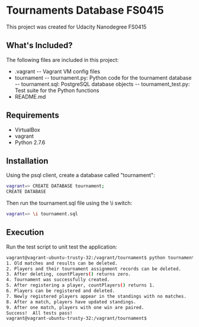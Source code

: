 # Tournaments Database FS0415
This project was created for Udacity Nanodegree FS0415

## What's Included?
The following files are included in this project:
- .vagrant
-- Vagrant VM config files
- tournament
-- tournament.py: Python code for the tournament database
-- tournament.sql: PostgreSQL database objects
-- tournament_test.py: Test suite for the Python functions
- README.md

## Requirements
- VirtualBox
- vagrant
- Python 2.7.6

## Installation
Using the psql client, create a database called "tournament":

```bash
vagrant=> CREATE DATABASE tournament;
CREATE DATABASE
```

Then run the tournament.sql file using the \i switch:

```bash
vagrant=> \i tournament.sql
```

## Execution
Run the test script to unit test the application:

```bash
vagrant@vagrant-ubuntu-trusty-32:/vagrant/tournament$ python tournament_test.py
1. Old matches and results can be deleted.
2. Players and their tournament assignment records can be deleted.
3. After deleting, countPlayers() returns zero.
4. Tournament was successfully created.
5. After registering a player, countPlayers() returns 1.
6. Players can be registered and deleted.
7. Newly registered players appear in the standings with no matches.
8. After a match, players have updated standings.
9. After one match, players with one win are paired.
Success!  All tests pass!
vagrant@vagrant-ubuntu-trusty-32:/vagrant/tournament$
```
